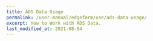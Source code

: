 ```yaml
---
title: ADS Data Usage
permalink: /user-manual/edgefarm/use/ads-data-usage/
excerpt: How to Work with ADS Data.
last_modified_at: 2021-08-04
---
```

